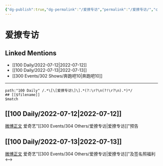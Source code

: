 ```yaml
---
{"dg-publish":true,"dg-permalink":"/爱撩专访","permalink":"/爱撩专访/","created":"2022-12-06T15:54:43.000+08:00","updated":"2023-04-10T17:11:31.000+08:00"}
---
```


# 爱撩专访

## Linked Mentions
- [[100 Daily/2022-07-12\|2022-07-12]]
- [[100 Daily/2022-07-13\|2022-07-13]]
- [[300 Events/302 Shows/奔跑吧10\|奔跑吧10]]


---

```expander
path:"100 Daily" /.*\[\[爱撩专访\]\].*(?:\r?\n(?!\r?\n).*)*/
## [[$filename]]
$match
```
## [[100 Daily/2022-07-12\|2022-07-12]]
[微博正文](https://weibo.com/1731986465/LBXhL8S53) 爱奇艺"[[300 Events/304 Others/爱撩专访\|爱撩专访]]"预告
## [[100 Daily/2022-07-13\|2022-07-13]]
[微博正文](https://weibo.com/1731986465/LC3XJxWPE) 爱奇艺"[[300 Events/304 Others/爱撩专访\|爱撩专访]]"及签名照福利
<-->